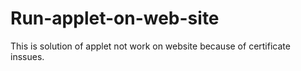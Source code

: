 # Run-applet-on-web-site
This is solution of applet not work on website because of certificate inssues.
